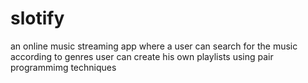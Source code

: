 # slotify
an online music streaming app
where a user can search for the music according to genres
user can create his own playlists
using pair programmimg techniques
